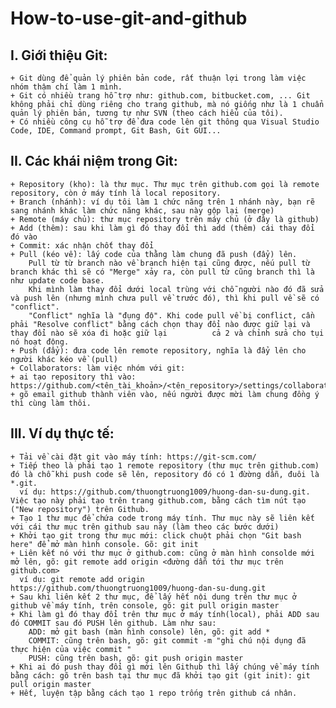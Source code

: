 # How-to-use-git-and-github
## I.  Giới thiệu Git:
    + Git dùng để quản lý phiên bản code, rất thuận lợi trong làm việc nhóm thậm chí làm 1 mình.
    + Git có nhiều trang hỗ trợ như: github.com, bitbucket.com, ... Git không phải chỉ dùng riêng cho trang github, mà nó giống như là 1 chuẩn quản lý phiên bản, tương tự như SVN (theo cách hiểu của tôi).
    + Có nhiều công cụ hỗ trợ để đưa code lên git thông qua Visual Studio Code, IDE, Command prompt, Git Bash, Git GUI...

## II. Các khái niệm trong Git:
    + Repository (kho): là thư mục. Thư mục trên github.com gọi là remote repository, còn ở máy tính là local repository.
    + Branch (nhánh): ví dụ tôi làm 1 chức năng trên 1 nhánh này, bạn rẽ sang nhánh khác làm chức năng khác, sau này gộp lại (merge)
    + Remote (máy chủ): thư mục repository trên máy chủ (ở đây là github)
    + Add (thêm): sau khi làm gì đó thay đổi thì add (thêm) cái thay đổi đó vào
    + Commit: xác nhận chốt thay đổi
    + Pull (kéo về): lấy code của thằng làm chung đã push (đẩy) lên.
        Pull từ từ branch nào về branch hiện tại cũng được, nếu pull từ branch khác thì sẽ có "Merge" xảy ra, còn pull từ cũng branch thì là như update code base. 
        Khi mình làm thay đổi dưới local trùng với chỗ người nào đó đã sửa và push lên (nhưng mình chưa pull về trước đó), thì khi pull về sẽ có "conflict". 
        "Conflict" nghĩa là "đụng độ". Khi code pull về bị conflict, cần phải "Resolve conflict" bằng cách chọn thay đổi nào được giữ lại và thay đổi nào sẽ xóa đi hoặc giữ lại          cả 2 và chỉnh sửa cho tụi nó hoạt động.
    + Push (đẩy): đưa code lên remote repository, nghĩa là đẩy lên cho người khác kéo về (pull)
    + Collaborators: làm việc nhóm với git:
    + ai tạo repository thì vào: https://github.com/<tên_tài_khoản>/<tên_repository>/settings/collaboration
    + gõ email github thành viên vào, nếu người được mời làm chung đồng ý thì cùng làm thôi.
    
## III. Ví dụ thực tế:
    + Tải về cài đặt git vào máy tính: https://git-scm.com/
    + Tiếp theo là phải tạo 1 remote repository (thư mục trên github.com) đó là chỗ khi push code sẽ lên, repository đó có 1 đừờng dẫn, đuôi là *.git.
      ví dụ: https://github.com/thuongtruong1009/huong-dan-su-dung.git. Việc tạo này phải tạo trên trang github.com, bằng cách tìm nút tạo ("New repository") trên Github.
    + Tạo 1 thư mục để chứa code trong máy tính. Thư mục này sẽ liên kết với cái thư mục trên github sau này (làm theo các bước dưới)
    + Khởi tạo git trong thư mục mới: click chuột phải chọn "Git bash here" để mở màn hình console. Gõ: git init
    + Liên kết nó với thư mục ở github.com: cũng ở màn hình consolde mới mở lên, gõ: git remote add origin <đường dẫn tới thư mục trên github.com>
      ví dụ: git remote add origin https://github.com/thuongtruong1009/huong-dan-su-dung.git
    + Sau khi liên kết 2 thư mục, để lấy hết nội dung trên thư mục ở github về máy tính, trên console, gõ: git pull origin master
    + Khi làm gì đó thay đổi trên thư mục ở máy tính(local), phải ADD sau đó COMMIT sau đó PUSH lên github. Làm như sau:
        ADD: mở git bash (màn hình console) lên, gõ: git add *
        COMMIT: cũng trên bash, gõ: git commit -m "ghi chú nội dụng đã thực hiện của việc commit "
        PUSH: cũng trên bash, gõ: git push origin master
    + Khi ai đó push thay đổi gì mới lên Github thì lấy chúng về máy tính bằng cách: gõ trên bash tại thư mục đã khởi tạo git (git init): git pull origin master
    + Hết, luyện tập bằng cách tạo 1 repo trống trên github cá nhân.
